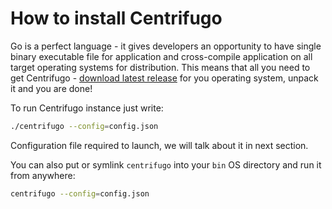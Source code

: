 # How to install Centrifugo

Go is a perfect language - it gives developers an opportunity to have single binary executable file for
application and cross-compile application on all target operating systems for distribution. This means
that all you need to get Centrifugo - [download latest release](https://github.com/centrifugal/centrifugo/releases) for you operating system, unpack it and you
are done!

To run Centrifugo instance just write:

```bash
./centrifugo --config=config.json
```

Configuration file required to launch, we will talk about it in next section.

You can also put or symlink `centrifugo` into your `bin` OS directory and run it
from anywhere:

```bash
centrifugo --config=config.json
```